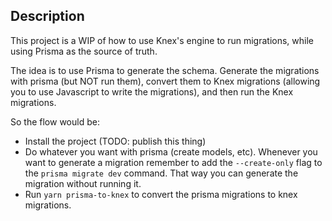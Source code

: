 ## Description

This project is a WIP of how to use Knex's engine to run migrations, while using Prisma as the source of truth.

The idea is to use Prisma to generate the schema. Generate the migrations with prisma (but NOT run them), convert them to Knex migrations (allowing you to use Javascript to write the migrations), and then run the Knex migrations.

So the flow would be:

- Install the project (TODO: publish this thing)
- Do whatever you want with prisma (create models, etc). Whenever you want to generate a migration remember to add the `--create-only` flag to the `prisma migrate dev` command. That way you can generate the migration without running it.
- Run `yarn prisma-to-knex` to convert the prisma migrations to knex migrations.
